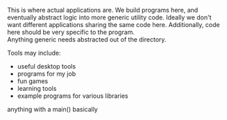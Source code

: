 This is where actual applications are.
We build programs here, and eventually abstract logic into more generic utility code.
Ideally we don't want different applications sharing the same code here.
Additionally, code here should be very specific to the program.  
Anything generic needs abstracted out of the directory.

Tools may include:
- useful desktop tools
- programs for my job
- fun games
- learning tools
- example programs for various libraries

anything with a main() basically
